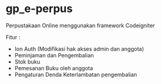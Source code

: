 # gp_e-perpus
Perpustakaan Online menggunakan framework Codeigniter

Fitur :
- Ion Auth (Modifikasi hak akses admin dan anggota)
- Peminjaman dan Pengembalian
- Stok buku
- Pemesanan Buku oleh anggota
- Pengaturan Denda Keterlambatan pengembalian




